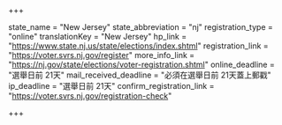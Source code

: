 +++

state_name = "New Jersey"
state_abbreviation = "nj"
registration_type = "online"
translationKey = "New Jersey"
hp_link = "https://www.state.nj.us/state/elections/index.shtml"
registration_link = "https://voter.svrs.nj.gov/register"
more_info_link = "https://nj.gov/state/elections/voter-registration.shtml"
online_deadline = "選舉日前 21天"
mail_received_deadline = "必須在選舉日前 21天蓋上郵戳"
ip_deadline = "選舉日前 21天"
confirm_registration_link = "https://voter.svrs.nj.gov/registration-check"

+++